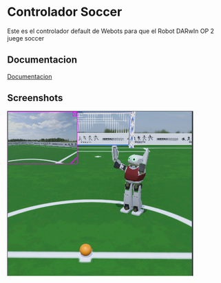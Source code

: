 
# Controlador Soccer

Este es el controlador default de Webots para que el Robot DARwIn OP 2 juege soccer


## Documentacion

[Documentacion](https://cyberbotics.com/doc/guide/robotis-op2#soccer-wbt)

  
## Screenshots

![JugadorWebots](https://raw.githubusercontent.com/99Angelrm/resources/main/PlayScreenshot.png)

  
